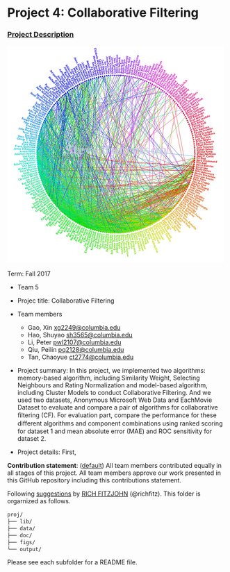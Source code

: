 # Project 4: Collaborative Filtering

### [Project Description](doc/project4_desc.md)
![screenshot](figs/friendship_social_network.jpg)

Term: Fall 2017

+ Team 5
+ Projec title: Collaborative Filtering

+ Team members
	+ Gao, Xin xg2249@columbia.edu
	+ Hao, Shuyao sh3565@columbia.edu
	+ Li, Peter pwl2107@columbia.edu
	+ Qiu, Peilin pq2128@columbia.edu
	+ Tan, Chaoyue ct2774@columbia.edu

+ Project summary: 
In this project, we implemented two algorithms: memory-based algorithm, including Similarity Weight, Selecting Neighbours and Rating Normalization and model-based algorithm, including Cluster Models to conduct Collaborative Filtering. And we used two datasets, Anonymous Microsoft Web Data and EachMovie Dataset to evaluate and compare a pair of algorithms for collaborative ﬁltering (CF). For evaluation part, compare the performance for these diﬀerent algorithms and component combinations using  ranked scoring for dataset 1 and mean absolute error (MAE) and ROC sensitivity for dataset 2.

+ Project details:
First, 
	
**Contribution statement**: ([default](doc/a_note_on_contributions.md)) All team members contributed equally in all stages of this project. All team members approve our work presented in this GitHub repository including this contributions statement. 

Following [suggestions](http://nicercode.github.io/blog/2013-04-05-projects/) by [RICH FITZJOHN](http://nicercode.github.io/about/#Team) (@richfitz). This folder is orgarnized as follows.

```
proj/
├── lib/
├── data/
├── doc/
├── figs/
└── output/
```

Please see each subfolder for a README file.
